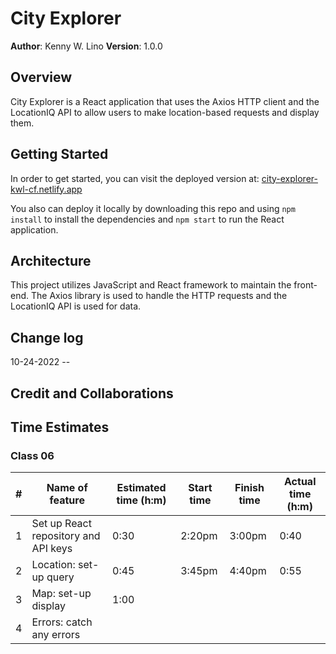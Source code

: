 # City Explorer

**Author**: Kenny W. Lino
**Version**: 1.0.0

## Overview

City Explorer is a React application that uses the Axios HTTP client and the LocationIQ API to allow users to make location-based requests and display them.

## Getting Started

In order to get started, you can visit the deployed version at: [city-explorer-kwl-cf.netlify.app](https://city-explorer-kwl-cf.netlify.app)

You also can deploy it locally by downloading this repo and using `npm install` to install the dependencies and `npm start` to run the React application.

## Architecture

This project utilizes JavaScript and React framework to maintain the front-end. The Axios library is used to handle the HTTP requests and the LocationIQ API is used for data.

## Change log

10-24-2022 --

## Credit and Collaborations

## Time Estimates

### Class 06

| #   | Name of feature                      | Estimated time (h:m) | Start time | Finish time | Actual time (h:m) |
| --- | ------------------------------------ | -------------------- | ---------- | ----------- | ----------------- |
| 1   | Set up React repository and API keys | 0:30                 | 2:20pm     | 3:00pm      | 0:40              |
| 2   | Location: set-up query               | 0:45                 | 3:45pm     | 4:40pm      | 0:55              |
| 3   | Map: set-up display                  | 1:00                 |            |             |                   |
| 4   | Errors: catch any errors             |                      |            |             |                   |
